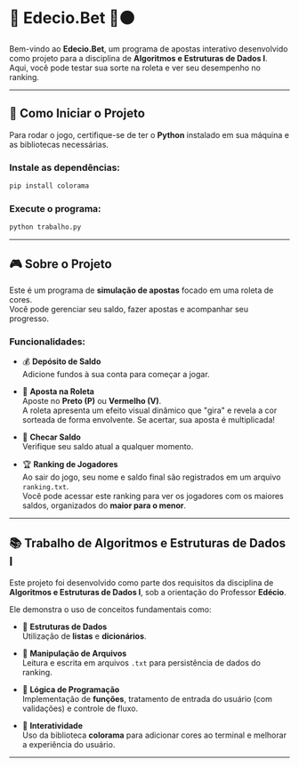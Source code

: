 # 🎲 Edecio.Bet 🔴⚫

Bem-vindo ao **Edecio.Bet**, um programa de apostas interativo desenvolvido como projeto para a disciplina de **Algoritmos e Estruturas de Dados I**.  
Aqui, você pode testar sua sorte na roleta e ver seu desempenho no ranking.

---

## 🚀 Como Iniciar o Projeto

Para rodar o jogo, certifique-se de ter o **Python** instalado em sua máquina e as bibliotecas necessárias.

### Instale as dependências:
```bash
pip install colorama
```

### Execute o programa:
```bash
python trabalho.py
```

---

## 🎮 Sobre o Projeto

Este é um programa de **simulação de apostas** focado em uma roleta de cores.  
Você pode gerenciar seu saldo, fazer apostas e acompanhar seu progresso.

### Funcionalidades:

- 💰 **Depósito de Saldo**  
  Adicione fundos à sua conta para começar a jogar.

- 🎯 **Aposta na Roleta**  
  Aposte no **Preto (P)** ou **Vermelho (V)**.  
  A roleta apresenta um efeito visual dinâmico que "gira" e revela a cor sorteada de forma envolvente. Se acertar, sua aposta é multiplicada!

- 🧾 **Checar Saldo**  
  Verifique seu saldo atual a qualquer momento.

- 🏆 **Ranking de Jogadores**  
  Ao sair do jogo, seu nome e saldo final são registrados em um arquivo `ranking.txt`.  
  Você pode acessar este ranking para ver os jogadores com os maiores saldos, organizados do **maior para o menor**.

---

## 📚 Trabalho de Algoritmos e Estruturas de Dados I

Este projeto foi desenvolvido como parte dos requisitos da disciplina de **Algoritmos e Estruturas de Dados I**, sob a orientação do Professor **Edécio**.

Ele demonstra o uso de conceitos fundamentais como:

- 📂 **Estruturas de Dados**  
  Utilização de **listas** e **dicionários**.

- 📄 **Manipulação de Arquivos**  
  Leitura e escrita em arquivos `.txt` para persistência de dados do ranking.

- 🧠 **Lógica de Programação**  
  Implementação de **funções**, tratamento de entrada do usuário (com validações) e controle de fluxo.

- 🎨 **Interatividade**  
  Uso da biblioteca **colorama** para adicionar cores ao terminal e melhorar a experiência do usuário.

---
